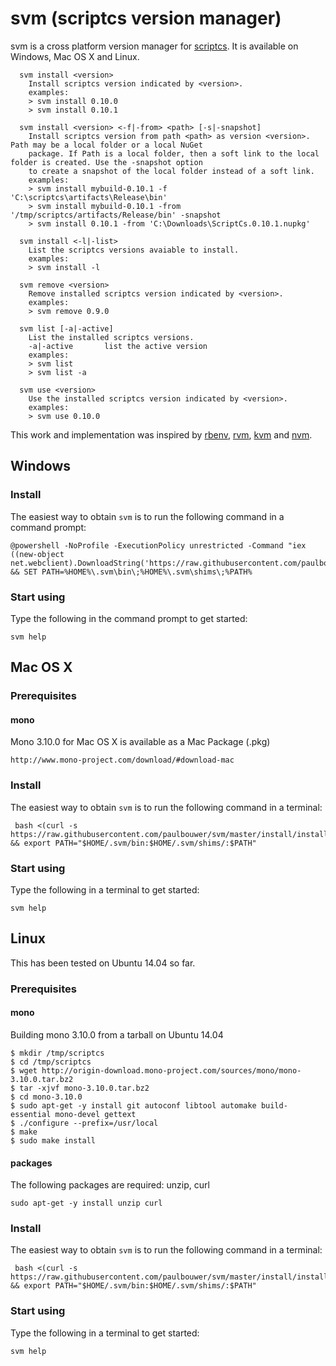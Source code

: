 svm (scriptcs version manager)
===

svm is a cross platform version manager for [scriptcs](http://scriptcs.net/ "scriptcs makes it easy to write and execute C# with a simple text editor."). It is available on Windows, Mac OS X and Linux.

	  svm install <version>
	    Install scriptcs version indicated by <version>.
	    examples:
	    > svm install 0.10.0
	    > svm install 0.10.1
	
	  svm install <version> <-f|-from> <path> [-s|-snapshot]
	    Install scriptcs version from path <path> as version <version>. Path may be a local folder or a local NuGet 
		package. If Path is a local folder, then a soft link to the local folder is created. Use the -snapshot option
		to create a snapshot of the local folder instead of a soft link. 
	    examples:
	    > svm install mybuild-0.10.1 -f 'C:\scriptcs\artifacts\Release\bin'
	    > svm install mybuild-0.10.1 -from '/tmp/scriptcs/artifacts/Release/bin' -snapshot
    	> svm install 0.10.1 -from 'C:\Downloads\ScriptCs.0.10.1.nupkg'
	
	  svm install <-l|-list>
	    List the scriptcs versions avaiable to install.
	    examples:
	    > svm install -l
	
	  svm remove <version>
	    Remove installed scriptcs version indicated by <version>.
	    examples:
	    > svm remove 0.9.0
	
	  svm list [-a|-active]
	    List the installed scriptcs versions.
	    -a|-active       list the active version
	    examples:
	    > svm list
	    > svm list -a
	
	  svm use <version>
	    Use the installed scriptcs version indicated by <version>.
	    examples:
	    > svm use 0.10.0

This work and implementation was inspired by [rbenv](https://github.com/sstephenson/rbenv), [rvm](https://github.com/wayneeseguin/rvm), [kvm](https://github.com/aspnet/KRuntime/tree/dev/setup) and [nvm](https://github.com/creationix/nvm).

## Windows ##

### Install ###

The easiest way to obtain `svm` is to run the following command in a command prompt:

	@powershell -NoProfile -ExecutionPolicy unrestricted -Command "iex ((new-object net.webclient).DownloadString('https://raw.githubusercontent.com/paulbouwer/svm/master/install/installer.ps1'))" && SET PATH=%HOME%\.svm\bin\;%HOME%\.svm\shims\;%PATH%

### Start using ###

Type the following in the command prompt to get started:

	svm help


## Mac OS X ##

### Prerequisites ###

#### mono ####

Mono 3.10.0 for Mac OS X is available as a Mac Package (.pkg)

	http://www.mono-project.com/download/#download-mac

### Install ###

The easiest way to obtain `svm` is to run the following command in a terminal:

	 bash <(curl -s https://raw.githubusercontent.com/paulbouwer/svm/master/install/installer.sh) && export PATH="$HOME/.svm/bin:$HOME/.svm/shims/:$PATH"

### Start using ###

Type the following in a terminal to get started:

	svm help


## Linux ##

This has been tested on Ubuntu 14.04 so far.

### Prerequisites ###

#### mono ####

Building mono 3.10.0 from a tarball on Ubuntu 14.04

	$ mkdir /tmp/scriptcs
	$ cd /tmp/scriptcs
	$ wget http://origin-download.mono-project.com/sources/mono/mono-3.10.0.tar.bz2 
	$ tar -xjvf mono-3.10.0.tar.bz2
	$ cd mono-3.10.0
	$ sudo apt-get -y install git autoconf libtool automake build-essential mono-devel gettext
	$ ./configure --prefix=/usr/local
	$ make
	$ sudo make install


#### packages ####

The following packages are required: unzip, curl

	sudo apt-get -y install unzip curl

### Install ###

The easiest way to obtain `svm` is to run the following command in a terminal:

	 bash <(curl -s https://raw.githubusercontent.com/paulbouwer/svm/master/install/installer.sh) && export PATH="$HOME/.svm/bin:$HOME/.svm/shims/:$PATH"

### Start using ###

Type the following in a terminal to get started:

	svm help
